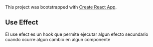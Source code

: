 This project was bootstrapped with [Create React App](https://github.com/facebook/create-react-app).

## Use Effect

El use efect es un hook que permite ejecutar algun efecto secundario cuando ocurre algun cambio en algun componente